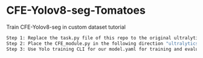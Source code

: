 ﻿# CFE-Yolov8-seg-Tomatoes

Train CFE-Yolov8-seg in custom dataset tutorial
```bash
Step 1: Replace the task.py file of this repo to the original ultralytics repo.
Step 2: Place the CFE_module.py in the following direction "ultralytics/ultralytics/nn/modules".
Step 3: Use Yolo training CLI for our model.yaml for training and evaluations.
